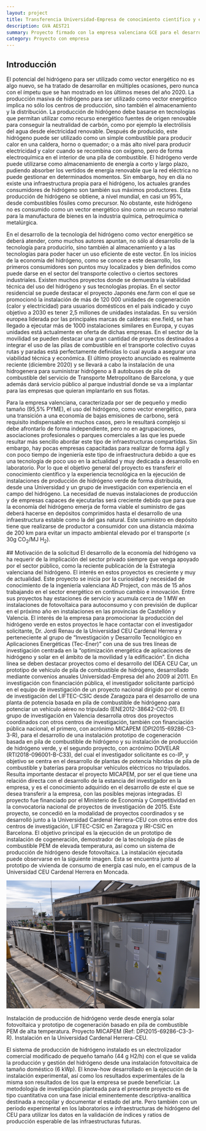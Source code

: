 ```yaml
---
layout: project
title: Transferencia Universidad-Empresa de conocimiento científico y experiencia tecnológica para el desarrollo de infraestructuras de producción de hidrógeno verde de forma distribuída. 
description: GVA AEST21
summary: Proyecto firmado con la empresa valenciana GCE para el desarrollo de instalaciones de producción de hidrógeno en la economía valenciana
category: Proyecto con empresa
---
```


## Introducción
El potencial del hidrógeno para ser utilizado como vector energético no es algo nuevo, se ha tratado de desarrollar en múltiples ocasiones, pero nunca con el ímpetu que se han mostrado en los últimos meses del año 2020. La producción masiva de hidrógeno para ser utilizado como vector energético implica no sólo los centros de producción, sino también el almacenamiento y la distribución. La producción de hidrógeno debe basarse en tecnologías que permitan utilizar como recurso energético fuentes de origen renovable para conseguir la neutralidad de carbón, como por ejemplo la electrólisis del agua desde electricidad renovable. Después de producido, este hidrógeno puede ser utilizado como un simple combustible para producir calor en una caldera, horno o quemador; o a más alto nivel para producir electricidad y calor cuando se recombina con oxígeno, pero de forma electroquímica en el interior de una pila de combustible. El hidrógeno verde puede utilizarse como almacenamiento de energía a corto y largo plazo, pudiendo absorber los vertidos de energía renovable que la red eléctrica no puede gestionar en determinados momentos. Sin embargo, hoy en día no existe una infraestructura propia para el hidrógeno, los actuales grandes consumidores de hidrógeno son también sus máximos productores. Esta producción de hidrógeno se obtiene, a nivel mundial, en casi un 95%, desde combustibles fósiles como precursor. No obstante, este hidrógeno no es consumido como un vector energético sino como un recurso material para la manufactura de bienes en la industria química, petroquímica o metalúrgica.

En el desarrollo de la tecnología del hidrógeno como vector energético se deberá atender, como muchos autores apuntan, no sólo al desarrollo de la tecnología para producirlo, sino también al almacenamiento y a las tecnologías para poder hacer un uso eficiente de este vector. En los inicios de la economía del hidrógeno, como se conoce a este desarrollo, los primeros consumidores son puntos muy localizados y bien definidos como puede darse en el sector del transporte colectivo o ciertos sectores industriales. Existen muchos proyectos donde se demuestra la viabilidad técnica del uso del hidrógeno y sus tecnologías propias. En el sector residencial se puede destacar el proyecto Japonés ene.farm con el que se promocionó la instalación de más de 120 000 unidades de cogeneración (calor y electricidad) para usuarios domésticos en el país indicado y cuyo objetivo a 2030 es tener 2,5 millones de unidades instaladas. En su versión europea liderada por las principales marcas de calderas: ene.field, se han llegado a ejecutar más de 1000 instalaciones similares en Europa, y cuyas unidades está actualmente en oferta de dichas empresas. En el sector de la movilidad se pueden destacar una gran cantidad de proyectos destinados a integrar el uso de las pilas de combustible en el transporte colectivo cuyas rutas y paradas está perfectamente definidas lo cual ayuda a asegurar una viabilidad técnica y económica. El último proyecto anunciado es realmente reciente (diciembre 2020) y se llevará a cabo la instalación de una hidrogenera para suministrar hidrógeno a 8 autobuses de pila de combustible del servicio de Transporte Metropolitano de Barcelona, y que además dará servicio público al parque industrial donde se va a implantar para las empresas que quieran implantarlo en sus flotas.

Para la empresa valenciana, caracterizada por ser de pequeño y medio tamaño (95,5% PYME), el uso del hidrógeno, como vector energético, para una transición a una economía de bajas emisiones de carbono, será requisito indispensable en muchos casos, pero le resultará complejo si debe afrontarlo de forma independiente, pero no en agrupaciones, asociaciones profesionales o parques comerciales a las que les puede resultar más sencillo abordar este tipo de infraestructuras compartidas. Sin embargo, hay pocas empresas capacitadas para realizar de forma ágil y con poco tiempo de ingeniería este tipo de infraestructura debido a que es una tecnología de poco uso en la actualidad y muy dedicada a desarrollo en laboratorio. Por lo que el objetivo general del proyecto es transferir el conocimiento científico y la experiencia tecnológica en la ejecución de instalaciones de producción de hidrógeno verde de forma distribuida, desde una Universidad y un grupo de investigación con experiencia en el campo del hidrógeno. La necesidad de nuevas instalaciones de producción y de empresas capaces de ejecutarlas será creciente debido que para que la economía del hidrógeno emerja de forma viable el suministro de gas deberá hacerse en depósitos comprimidos hasta el desarrollo de una infraestructura estable como la del gas natural. Este suministro en depósito tiene que realizarse de productor a consumidor con una distancia máxima de 200 km para evitar un impacto ambiental elevado por el transporte (≤ 30g CO<sub>2</sub>/MJ H<sub>2</sub>).

## Motivación de la solicitud
El desarrollo de la economía del hidrógeno va ha requerir de la implicación del sector privado siempre que venga apoyado por el sector público, como la reciente publicación de la Estrategia valenciana del hidrógeno. El interés en estos proyectos es creciente y muy de actualidad. Este proyecto se inicia por la curiosidad y necesidad de conocimiento de la ingeniería valenciana AD Project, con más de 15 años trabajando en el sector energético en continuo cambio e innovación. Entre sus proyectos hay estaciones de servicio y acumula cerca de 1 MW en instalaciones de fotovoltaica para autoconsumo y con previsión de duplicar en el próximo año en instalaciones en las provincias de Castellón y Valencia. El interés de la empresa para promocionar la producción del hidrógeno verde en estos proyectos le hace contactar con el investigador solicitante, Dr. Jordi Renau de la Universidad CEU Cardenal Herrera y perteneciente al grupo de “Investigación y Desarrollo Tecnológico en Aplicaciones Energéticas (Tec-Ener)” con una de sus tres líneas de investigación centrada en la “optimización energética de aplicaciones de hidrógeno y solar en el ámbito de la movilidad y la edificación”. En dicha línea se deben destacar proyectos como el desarrollo del IDEA CEU Car, un prototipo de vehículo de pila de combustible de hidrógeno, desarrollado mediante convenios anuales Universidad-Empresa del año 2009 al 2011. En investigación con financiación pública, el investigador solicitante participó en el equipo de investigación de un proyecto nacional dirigido por el centro de investigación del LIFTEC-CSIC desde Zaragoza para el desarrollo de una planta de potencia basada en pila de combustible de hidrógeno para potenciar un vehículo aéreo no tripulado (ENE2012-38642-C02-01). El grupo de investigación en Valencia desarrolla otros dos proyectos coordinados con otros centros de investigación, también con financiación pública nacional, el primero, con acrónimo MICAPEM (DPI2015-69286-C3-3-R), para el desarrollo de una instalación prototipo de cogeneración basada en pila de combustible de hidrógeno y su instalación de producción de hidrógeno verde, y el segundo proyecto, con acrónimo DOVELAR (RTI2018-096001-B-C33), del cual el investigador solicitante es co-IP, y objetivo se centra en el desarrollo de plantas de potencia híbridas de pila de combustible y baterías para propulsar vehículos eléctricos no tripulados.
Resulta importante destacar el proyecto MICAPEM, por ser el que tiene una relación directa con el desarrollo de la estancia del investigador en la empresa, y es el conocimiento adquirido en el desarrollo de este el que se desea transferir a la empresa, con las posibles mejoras integradas. El proyecto fue financiado por el Ministerio de Economía y Competitividad en la convocatoria nacional de proyectos de investigación de 2015. Este proyecto, se concedió en la modalidad de proyectos coordinados y se desarrolló junto a la Universidad Cardenal Herrera-CEU con otros entre dos centros de investigación, LIFTEC-CSIC en Zaragoza y IRI-CSIC en Barcelona. El objetivo principal es la ejecución de un prototipo de instalación de cogeneración, demostrador de la tecnología de pilas de combustible PEM de elevada temperatura, así como un sistema de producción de hidrógeno desde fotovoltaica. La instalación ejecutada puede observarse en la siguiente imagen. Esta se encuentra junto al prototipo de vivienda de consumo de energía casi nulo, en el campus de la Universidad CEU Cardenal Herrera en Moncada.

<img src="https://raw.githubusercontent.com/jordirenau/jordirenau.github.io/main/docs/_projects/2015-01-01-micapem_images/CEgL2t3odirFGIu.jpg" alt="Vista de las instalaciones dentro de la casa solar de la Universidad CEU Cardenal Herrera"/>

Instalación de producción de hidrógeno verde desde energía solar fotovoltaica y prototipo de cogeneración basado en pila de combustible PEM de alta temperatura. Proyecto MICAPEM (Ref: DPI2015-69286-C3-3-R). Instalación en la Universidad Cardenal Herrera-CEU.

El sistema de producción de hidrógeno instalado es un electrolizador comercial modificado de pequeño tamaño (44 g H2/h) con el que se valida la producción y gestión del hidrógeno desde una instalación fotovoltaica de tamaño doméstico (6 kWp). El know-how desarrollado en la ejecución de la instalación experimental, así como los resultados experimentales de la misma son resultados de los que la empresa se puede beneficiar. La metodología de investigación planteada para el presente proyecto es de tipo cuantitativa con una fase inicial eminentemente descriptiva-analítica destinada a recopilar y documentar el estado del arte. Pero también con un periodo experimental en los laboratorios e infraestructuras de hidrógeno del CEU para utilizar los datos en la validación de índices y ratios de producción esperable de las infraestructuras futuras.
